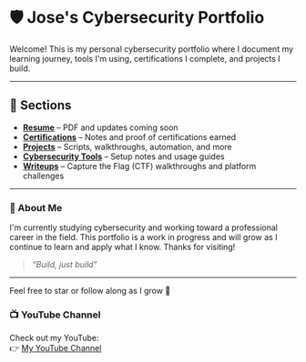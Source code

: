 # 🛡️ Jose's Cybersecurity Portfolio

Welcome! This is my personal cybersecurity portfolio where I document my learning journey, tools I'm using, certifications I complete, and projects I build.

---

## 📁 Sections

- **[Resume](./Resume)** – PDF and updates coming soon  
- **[Certifications](./Certifications)** – Notes and proof of certifications earned  
- **[Projects](./Projects)** – Scripts, walkthroughs, automation, and more  
- **[Cybersecurity Tools](./Cybersecurity-Tools)** – Setup notes and usage guides  
- **[Writeups](./Writeups)** – Capture the Flag (CTF) walkthroughs and platform challenges  

---

### 🧠 About Me

I'm currently studying cybersecurity and working toward a professional career in the field. This portfolio is a work in progress and will grow as I continue to learn and apply what I know. Thanks for visiting!

> _“Build, just build”_

---

Feel free to star or follow along as I grow 🌱

### 📺 YouTube Channel

Check out my YouTube:  
👉 [My YouTube Channel](https://www.youtube.com/@jass1559)

